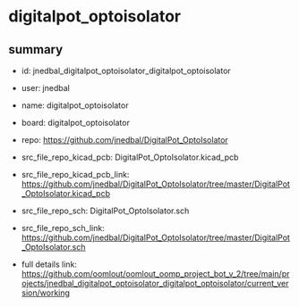 # digitalpot_optoisolator
 
## summary 
* id: jnedbal_digitalpot_optoisolator_digitalpot_optoisolator
* user: jnedbal
* name: digitalpot_optoisolator
* board: digitalpot_optoisolator
* repo: https://github.com/jnedbal/DigitalPot_OptoIsolator
* src_file_repo_kicad_pcb: DigitalPot_OptoIsolator.kicad_pcb
* src_file_repo_kicad_pcb_link: https://github.com/jnedbal/DigitalPot_OptoIsolator/tree/master/DigitalPot_OptoIsolator.kicad_pcb


* src_file_repo_sch: DigitalPot_OptoIsolator.sch
* src_file_repo_sch_link: https://github.com/jnedbal/DigitalPot_OptoIsolator/tree/master/DigitalPot_OptoIsolator.sch
* full details link: https://github.com/oomlout/oomlout_oomp_project_bot_v_2/tree/main/projects/jnedbal_digitalpot_optoisolator_digitalpot_optoisolator/current_version/working  






